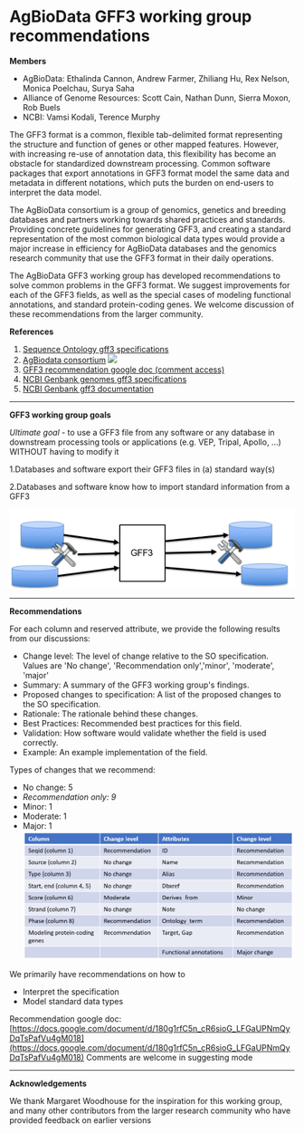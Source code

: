 # AgBioData GFF3 working group recommendations

**Members**
 - AgBioData: Ethalinda Cannon, Andrew Farmer, Zhiliang Hu, Rex Nelson, Monica Poelchau, Surya Saha
 - Alliance of Genome Resources: Scott Cain, Nathan Dunn, Sierra Moxon, Rob Buels
 - NCBI: Vamsi Kodali, Terence Murphy


The GFF3 format is a common, flexible tab-delimited format representing the structure and function of genes or other mapped features. However, with increasing re-use of annotation data, this flexibility has become an obstacle for standardized downstream processing. Common software packages that export annotations in GFF3 format model the same data and metadata in different notations, which puts the burden on end-users to interpret the data model.

The AgBioData consortium is a group of genomics, genetics and breeding databases and partners working towards shared practices and standards. Providing concrete guidelines for generating GFF3, and creating a standard representation of the most common biological data types would provide a major increase in efficiency for AgBioData databases and the genomics research community that use the GFF3 format in their daily operations.

The AgBioData GFF3 working group has developed recommendations to solve common problems in the GFF3 format. We suggest improvements for each of the GFF3 fields, as well as the special cases of modeling functional annotations, and standard protein-coding genes. We welcome discussion of these recommendations from the larger community.
 
**References**
1.  [Sequence Ontology gff3 specifications](https://github.com/The-Sequence-Ontology/Specifications/blob/master/gff3.md)
2.  [AgBiodata consortium](https://www.agbiodata.org/) ![](https://www.agbiodata.org/sites/default/files/styles/newtopimage/public/imageblock/AgBioData-websiteHeader_v2.png?itok=_Z2cIMbc)
3. [GFF3 recommendation google doc (comment access)](https://docs.google.com/document/d/180g1rfC5n_cR6sioG_LFGaUPNmQyDqTsPafVu4gM018/edit#)
4.  [NCBI Genbank genomes gff3 specifications](https://www.ncbi.nlm.nih.gov/sites/genbank/genomes_gff/)
5.  [NCBI Genbank gff3 documentation](https://www.ncbi.nlm.nih.gov/datasets/docs/about-ncbi-gff3/)
*****

**GFF3 working group goals**

*Ultimate goal* - to use a GFF3 file from any software or any database in downstream processing tools or applications (e.g. VEP, Tripal, Apollo, ...) WITHOUT having to modify it

1.Databases and software export their GFF3 files in (a) standard way(s)

2.Databases and software know how to import standard information from a GFF3

![Goals](https://github.com/NAL-i5K/AgBioData_GFF3_recommendation/blob/a0b7e70577b27d7c2c15451ed90802b3bfb90a6d/docs/Goals.png)


*****
**Recommendations**

For each column and reserved attribute, we provide the following results from our discussions:
 - Change level: The level of change relative to the SO specification. Values are 'No change', 'Recommendation only','minor', 'moderate', 'major'
 - Summary: A summary of the GFF3 working group's findings.
 - Proposed changes to specification: A list of the proposed changes to the SO specification.
 - Rationale: The rationale behind these changes.
 - Best Practices: Recommended best practices for this field.
 - Validation: How software would validate whether the field is used correctly.  
 - Example: An example implementation of the field. 

Types of changes that we recommend:
 - No change: 5
 - *Recommendation only: 9*
 - Minor: 1
 - Moderate: 1
 - Major: 1
![Summary](https://github.com/NAL-i5K/AgBioData_GFF3_recommendation/blob/ea21c39f248592cf13731d439e3562c5e4ed7532/docs/Summaryofrecommendations_Jul17.png)

We primarily have recommendations on how to
 - Interpret the specification
 - Model standard data types

Recommendation google doc: [https://docs.google.com/document/d/180g1rfC5n_cR6sioG_LFGaUPNmQyDqTsPafVu4gM018](https://docs.google.com/document/d/180g1rfC5n_cR6sioG_LFGaUPNmQyDqTsPafVu4gM018)
Comments are welcome in suggesting mode


*****
**Acknowledgements**

We thank Margaret Woodhouse for the inspiration for this working group, and many other contributors from the larger research community who have provided feedback on earlier versions
